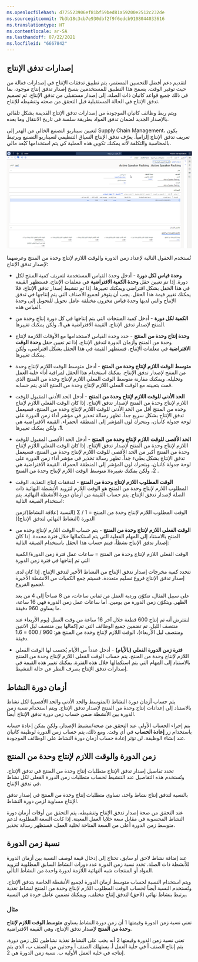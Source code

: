 ```yaml
---
ms.openlocfilehash: d775523906ef81bf59bed81a59200e2512c232de
ms.sourcegitcommit: 7b3b18c3cb7e930dbf2f9f6edcb9108044033616
ms.translationtype: HT
ms.contentlocale: ar-SA
ms.lasthandoff: 07/22/2021
ms.locfileid: "6667842"
---
```

## <a name="production-flow-versions"></a>إصدارات تدفق الإنتاج
 
لتقديم دعم أفضل للتحسين المستمر، يتم تطبيق تدفقات الإنتاج في إصدارات فعالة من حيث توفير الوقت. يسمح هذا التطبيق للمستخدمين بنسخ إصدار تدفق إنتاج موجود، بما في ذلك جميع قواعد كانبان ذات الصلة، إلى إصدار مستقبلي من تدفق الإنتاج، ثم تصميم تدفق الإنتاج في الحالة المستقبلية قبل التحقق من صحته وتنشيطه للإنتاج.

ويتم ربط وظائف كانبان الموجودة من إصدارات تدفق الإنتاج القديمة بشكل تلقائي بالإصدار الجديد لضمان تدفق المواد بطريقة سلسة في تاريخ الانتقال وما بعده.

لتعيين سيناريو التصنيع الخالي من الهدر إلى Supply Chain Management، يكون تعريف تدفق الإنتاج إلزامياً. يعرّف تدفق الإنتاج السياق التنظيمي لسيناريو التصنيع ويرتبط بالمحاسبة والتكلفة لأنه يمكنك تكوين هذه العملية كي يتم استخدامها كبُعد مالي.

[![لقطة شاشة لصفحة "تدفق الإنتاج"، علامة تبويب "إدارة التكاليف".](../media/production-flow-2.png)](../media/production-flow-2.png#lightbox)

تُستخدم الحقول التالية لإعداد زمن الدورة والوقت اللازم لإنتاج وحدة من المنتج وعرضهما لإصدار تدفق الإنتاج:

-   **وحدة قياس لكل دورة** - أدخل وحدة القياس المستخدمة لتعريف كمية المنتج لكل دورة. إذا تم تعيين حقل **وحدة الكمية الافتراضية** في معلمات الإنتاج، فستظهر القيمة في هذا الحقل بشكل افتراضي ويمكنك تغييرها. إذا تم تنشيط إصدار تدفق الإنتاج، فلا يمكنك تغيير قيمة هذا الحقل. يجب أن يتوفر لجميع الأصناف التي يتم إنتاجها في تدفق الإنتاج والتي لديها وحدة قياس مخزون مختلفة عامل تحويل للتحويل إلى وحدة القياس هذه.

-   **الكمية لكل دورة** - أدخل كمية المنتجات التي يتم إنتاجها في كل دورة إنتاج وحدة من المنتج لإصدار تدفق الإنتاج. القيمة الافتراضية هي **1**، ولكن يمكنك تغييرها.


-   **وحدة إنتاج وحدة من المنتج** - حدد وحدة القياس لاستخدامها مع الأوقات اللازمة لإنتاج وحدة من المنتج‬ وأزمان الدورة لتدفق الإنتاج. إذا تم تعيين حقل **وحدة الوقت الافتراضية** في معلمات الإنتاج، فستظهر القيمة في هذا الحقل بشكل افتراضي، ولكن يمكنك تغييرها.

-   **متوسط الوقت اللازم لإنتاج وحدة من المنتج** - أدخل متوسط الوقت اللازم لإنتاج وحدة من المنتج لإصدار تدفق الإنتاج. يمكنك استخدام هذا الحقل لمراقبة أداء خلية العمل وتحليله. ويمكنك مقارنة متوسط الوقت الفعلي اللازم لإنتاج وحدة من المنتج الذي قمت بتعيينه مع الوقت الفعلي اللازم لإنتاج وحدة من المنتج الذي يتم حسابه.

-   **الحد الأدنى للوقت اللازم لإنتاج وحدة من المنتج** - أدخل الحد الأدنى المقبول للوقت اللازم لإنتاج وحدة من المنتج لإصدار تدفق الإنتاج.
إذا كان الوقت الفعلي اللازم لإنتاج وحدة من المنتج أقل من الحد الأدنى للوقت اللازم لإنتاج وحدة من المنتج، فسيعمل تدفق الإنتاج بشكل سريع جداً. تظهر رسالة تحذير في مؤشر أداء زمن الدورة على لوحة جدولة كانبان، ويتحرك لون المؤشر إلى المنطقة الحمراء. القيمة الافتراضية هي **1**، ولكن يمكنك تغييرها.

-   **الحد الأقصى للوقت اللازم لإنتاج وحدة من المنتج** - أدخل الحد الأقصى المقبول للوقت اللازم لإنتاج وحدة من المنتج لإصدار تدفق الإنتاج. إذا كان الوقت الفعلي اللازم لإنتاج وحدة من المنتج أكبر من الحد الأقصى للوقت اللازم لإنتاج وحدة من المنتج، فسيعمل تدفق الإنتاج بشكل بطيء جداً. تظهر رسالة تحذير في مؤشر أداء زمن الدورة على لوحة جدولة كانبان، ويتحرك لون المؤشر إلى المنطقة الحمراء. القيمة الافتراضية هي متوسط الوقت اللازم لإنتاج وحدة من المنتج x‏ 2، ولكن يمكنك تغييره.

-   **الوقت المطلوب اللازم لإنتاج وحدة من المنتج** - لتدفقات إنتاج التغذية، الوقت المطلوب اللازم لإنتاج وحدة من المنتج هو الوقت اللازم لتزويد الأنشطة النهائية ذات الصلة لإصدار تدفق الإنتاج. يتم حساب القيمة من أزمان دورة الأنشطة النهائية. يتم استخدام الصيغة التالية:


    الوقت المطلوب اللازم لإنتاج وحدة من المنتج‬‏‫ = 1 / Σ (النسبة (علاقة النشاط)/زمن الدورة (النشاط النهائي لتدفق الإنتاج))

-   **الوقت الفعلي اللازم لإنتاج وحدة من المنتج** - يتم حساب الوقت اللازم لإنتاج وحدة من المنتج بالاستناد إلى المهام الفعلية التي يتم استكمالها خلال فترة محددة. إذا كان إصدار تدفق الإنتاج نشطاً، فيتم حساب هذا الحقل باستخدام الصيغة التالية:


    الوقت الفعلي اللازم لإنتاج وحدة من المنتج‬‏‫ = ساعات عمل فترة زمن الدورة/الكمية التي تم إنتاجها في فترة زمن الدورة

    تتحدد كمية مخرجات إصدار تدفق الإنتاج من النشاط الأخير لتدفق الإنتاج. إذا كان لدى إصدار تدفق الإنتاج فروع تسليم متعددة، فسيتم جمع الكميات من الأنشطة الأخيرة لجميع الفروع.

    على سبيل المثال، تتكوّن وردية العمل من ثماني ساعات، من 8 صباحاً إلى 4 من بعد الظهر. ويتكوّن زمن الدورة من يومين. أما ساعات عمل زمن الدورة فهي 16 ساعة، ما يساوي 960 دقيقة.

    لنفترض أنه تم إنتاج 600 قطعة خلال آخر 16 ساعة من وقت العمل (يوم الأربعاء عند منتصف الليل، تم تضمين جميع الوظائف التي تم إكمالها بين منتصف ليل الاثنين‬ ومنتصف ليل الأربعاء)، الوقت اللازم لإنتاج وحدة من المنتج هو: 960 / 600 = 1.6 دقيقة.

-   **فترة زمن الدورة الفعلي (بالأيام)** - أدخل عدداً من الأيام يُحسب لها الوقت الفعلي اللازم لإنتاج وحدة من المنتج. يتم حساب الوقت الفعلي اللازم لإنتاج وحدة من المنتج بالاستناد إلى المهام التي يتم استكمالها خلال هذه الفترة. يمكنك تغيير هذه القيمة في إصدارات تدفق الإنتاج بصرف النظر عن حالة التنشيط.

## <a name="activity-cycle-times"></a>أزمان دورة النشاط

يتم حساب أزمان دورة النشاط (المتوسط ​​والحد الأدنى والحد الأقصى) لكل نشاط بالاستناد إلى إعدادات إنتاج وحدة من المنتج‬ لإصدار تدفق الإنتاج. ويتم استخدام نسبة زمن الدورة بين الأنشطة ضمن حساب زمن دورة تدفق الإنتاج أيضاً.

يتم إجراء الحساب الأولي عند التحقق من صحة/تنشيط الإصدار، ولكن يمكن إعادة حسابه باستخدام زر **إعادة الحساب** في أي وقت. ومع ذلك، يتم حساب زمن الدورة لوظيفة كانبان عند إنشاء الوظيفة. لن تؤثر إعادة حساب أزمان دورة النشاط على الوظائف الموجودة.



## <a name="takt-and-cycle-times"></a>زمن الدورة والوقت اللازم لإنتاج وحدة من المنتج

تحدد تفاصيل إصدار تدفق الإنتاج متطلبات إنتاج وحدة من المنتج‬ في تدفق الإنتاج. وتُستخدم هذه التفاصيل عند التنشيط لحساب متطلبات زمن الدورة الفعلي لكل نشاط في تدفق الإنتاج.

بالنسبة لتدفق إنتاج نشاط واحد، تساوي متطلبات إنتاج وحدة من المنتج في إصدار تدفق الإنتاج مساوية لزمن دورة النشاط.

عند التحقق من صحة إصدار تدفق الإنتاج وتنشيطه، يتم التحقق من أوقات أزمان دورة النشاط المحسوبة في مقابل سعة خلايا العمل المعينة. إذا كانت السعة المطلوبة لدعم متوسط ​​زمن الدورة أعلى من السعة المتاحة لخلية العمل، فستظهر رسالة تحذير.

## <a name="cycle-time-ratio"></a>نسبة زمن الدورة

عند إضافة نشاط لاحق أو سابق، تحتاج إلى إدخال قيمة لوصف النسبة بين أزمان الدورة للأنشطة ذات الصلة.
تحدد نسبة زمن الدورة عدد دورات النشاط السابق المطلوبة لتزويد المواد أو المنتجات شبه النهائية اللازمة لدورة واحدة من النشاط التالي.

ويتم استخدام النسبة لحساب متوسط أزمان الدورة لجميع الأنشطة الخاصة بتدفق الإنتاج. وتُستخدم النسبة أيضاً لحساب الوقت المطلوب اللازم لإنتاج وحدة من المنتج لنشاط تغذية يرتبط بنشاط نهائي (لاحق) لتدفق إنتاج مختلف. ويمكنك تضمين عامل خردة في النسبة.

### <a name="example"></a>مثال

تعني نسبة زمن الدورة وقيمتها 1 أن زمن دورة النشاط يساوي **متوسط الوقت اللازم لإنتاج وحدة من المنتج‬** لإصدار تدفق الإنتاج، وهي القيمة الافتراضية.

تعني نسبة زمن الدورة وقيمتها 2 أنه يجب على النشاط تغذية نشاطين لكل زمن دورة. يتم إنتاج الصنف أ في خلية العمل أ. يستهلك الصنف أ وحدتين من الصنف ب، الذي يتم إنتاجه في خلية العمل الأولية ب. نسبة زمن الدورة هي 2.
 
